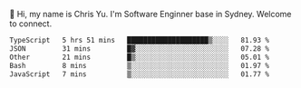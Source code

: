 👋 Hi, my name is Chris Yu. I'm Software Enginner base in Sydney. Welcome to connect.

<!--START_SECTION:waka-->

```txt
TypeScript   5 hrs 51 mins   ████████████████████▒░░░░   81.93 %
JSON         31 mins         █▓░░░░░░░░░░░░░░░░░░░░░░░   07.28 %
Other        21 mins         █▒░░░░░░░░░░░░░░░░░░░░░░░   05.01 %
Bash         8 mins          ▒░░░░░░░░░░░░░░░░░░░░░░░░   01.97 %
JavaScript   7 mins          ▒░░░░░░░░░░░░░░░░░░░░░░░░   01.77 %
```

<!--END_SECTION:waka-->
